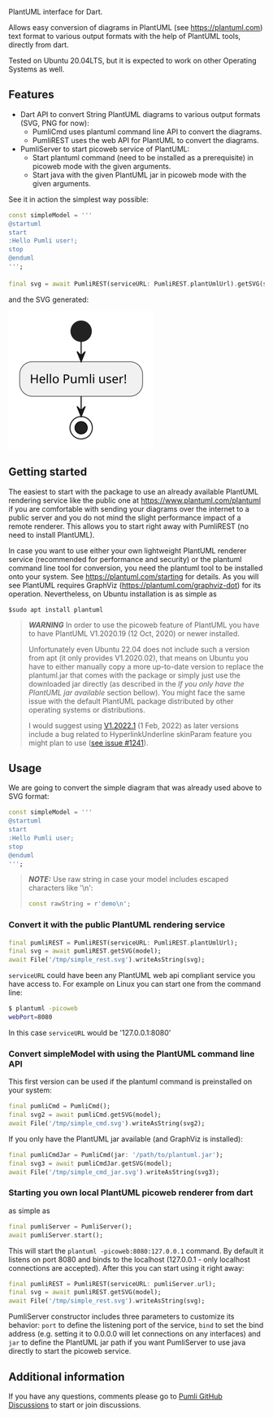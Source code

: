 <!--
This README describes the package. If you publish this package to pub.dev,
this README's contents appear on the landing page for your package.

For information about how to write a good package README, see the guide for
[writing package pages](https://dart.dev/guides/libraries/writing-package-pages).

For general information about developing packages, see the Dart guide for
[creating packages](https://dart.dev/guides/libraries/create-library-packages)
and the Flutter guide for
[developing packages and plugins](https://flutter.dev/developing-packages).
-->

PlantUML interface for Dart.

Allows easy conversion of diagrams in PlantUML (see https://plantuml.com) text format to various
output formats with the help of PlantUML tools, directly from dart.

Tested on Ubuntu 20.04LTS, but it is expected to work on other Operating Systems as well.

## Features

- Dart API to convert String PlantUML diagrams to various output formats (SVG, PNG for now):
  - PumliCmd uses plantuml command line API to convert the diagrams.
  - PumliREST uses the web API for PlantUML to convert the diagrams.
- PumliServer to start picoweb service of PlantUML:
  - Start plantuml command (need to be installed as a prerequisite) in picoweb mode with the given arguments.
  - Start java with the given PlantUML jar in picoweb mode with the given arguments.

See it in action the simplest way possible:

```dart
const simpleModel = '''
@startuml
start
:Hello Pumli user!;
stop
@enduml
''';

final svg = await PumliREST(serviceURL: PumliREST.plantUmlUrl).getSVG(simpleModel);
```

and the SVG generated:

![Alt hello.svg](https://github.com/tamas-p/pumli/blob/main/resources/hello.svg?raw=true)

## Getting started

The easiest to start with the package to use an already available PlantUML rendering service like the public one at https://www.plantuml.com/plantuml if you are comfortable with sending your diagrams over the internet to a public server and you do not mind the slight performance impact of a remote renderer. This allows you to start right away with PumliREST (no need to install PlantUML).

In case you want to use either your own lightweight PlantUML renderer service (recommended for performance and security) or the plantuml command line tool for conversion, you need the plantuml tool to be installed onto your system. See https://plantuml.com/starting for details. As you will see PlantUML requires GraphViz (https://plantuml.com/graphviz-dot) for its operation. Nevertheless, on Ubuntu installation is as simple as

```shell
$sudo apt install plantuml
```

> **_WARNING_**
> In order to use the picoweb feature of PlantUML you have to have PlantUML
> V1.2020.19 (12 Oct, 2020) or newer installed.
>
> Unfortunately even Ubuntu 22.04 does not include such a version from apt (it only
> provides V1.2020.02), that means on Ubuntu you have to either
> manually copy a more up-to-date version to replace the plantuml.jar that comes with the package
> or simply just use the downloaded jar directly (as described in the _If you only have the
> PlantUML jar available_ section bellow).
> You might face the same issue with the default PlantUML package distributed by other
> operating systems or distributions.
>
> I would suggest using [V1.2022.1](https://sourceforge.net/projects/plantuml/files/1.2022.1/)
> (1 Feb, 2022) as later versions include a bug related to HyperlinkUnderline skinParam feature you
> might plan to use ([see issue #1241](https://github.com/plantuml/plantuml/issues/1241)).

## Usage

We are going to convert the simple diagram that was already used above to SVG format:

```dart
const simpleModel = '''
@startuml
start
:Hello Pumli user;
stop
@enduml
''';
```

> **_NOTE:_** Use raw string in case your model includes escaped characters like '\n':
>
> ```dart
> const rawString = r'demo\n';
> ```

### Convert it with the public PlantUML rendering service

```dart
final pumliREST = PumliREST(serviceURL: PumliREST.plantUmlUrl);
final svg = await pumliREST.getSVG(model);
await File('/tmp/simple_rest.svg').writeAsString(svg);
```

`serviceURL` could have been any PlantUML web api compliant service you have access to.
For example on Linux you can start one from the command line:

```bash
$ plantuml -picoweb
webPort=8080
```

In this case `serviceURL` would be '127.0.0.1:8080'

### Convert simpleModel with using the PlantUML command line API

This first version can be used if the plantuml command is preinstalled on your system:

```dart
final pumliCmd = PumliCmd();
final svg2 = await pumliCmd.getSVG(model);
await File('/tmp/simple_cmd.svg').writeAsString(svg2);
```

If you only have the PlantUML jar available (and GraphViz is installed):

```dart
final pumliCmdJar = PumliCmd(jar: '/path/to/plantuml.jar');
final svg3 = await pumliCmdJar.getSVG(model);
await File('/tmp/simple_cmd_jar.svg').writeAsString(svg3);
```

### Starting you own local PlantUML picoweb renderer from dart

as simple as

```dart
final pumliServer = PumliServer();
await pumliServer.start();
```

This will start the `plantuml -picoweb:8080:127.0.0.1` command. By default it listens on port 8080 and binds to the localhost (127.0.0.1 - only localhost connections are accepted). After this you can start using it right away:

```dart
final pumliREST = PumliREST(serviceURL: pumliServer.url);
final svg = await pumliREST.getSVG(model);
await File('/tmp/simple_rest.svg').writeAsString(svg);
```

PumliServer constructor includes three parameters to customize its behavior: `port` to define the listening port of the service, `bind` to set the bind address (e.g. setting it to 0.0.0.0 will let connections on any interfaces) and `jar` to define the PlantUML jar path if you want PumliServer to use java directly to start the picoweb service.

## Additional information

If you have any questions, comments please go to [Pumli GitHub Discussions](https://github.com/tamas-p/pumli/discussions) to start or join discussions.
